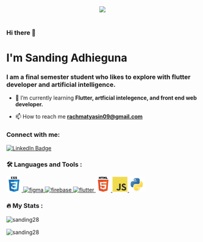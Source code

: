 <div id="header" align="center">
  <img src="https://media.giphy.com/media/xFkgeu7dhfgqqxJqmj/giphy.gif" width="100"/>
</div>

<img src="https://komarev.com/ghpvc/?username=sanding28&style=flat-square&color=red" alt=""/>

### Hi there 👋
<h1 > I'm Sanding Adhieguna</h1>
<h3>I am a final semester student who likes to explore with flutter developer and artificial intelligence.</h3>

- 🌱 I’m currently learning **Flutter, artficial intelegence, and front end web developer.**

- 📫 How to reach me **rachmatyasin09@gmail.com**

<h3 align="left">Connect with me:</h3>
<div id="badges">
  <a href="https://www.linkedin.com/in/sandingadhi/">
    <img src="https://img.shields.io/badge/LinkedIn-blue?style=for-the-badge&logo=linkedin&logoColor=white" alt="LinkedIn Badge"/>
  </a>
</div>

### :hammer_and_wrench: Languages and Tools :
<p align="left"> <a href="https://www.w3schools.com/css/" target="_blank" rel="noreferrer"> <img src="https://raw.githubusercontent.com/devicons/devicon/master/icons/css3/css3-original-wordmark.svg" alt="css3" width="40" height="40"/> </a> <a href="https://www.figma.com/" target="_blank" rel="noreferrer"> <img src="https://www.vectorlogo.zone/logos/figma/figma-icon.svg" alt="figma" width="40" height="40"/> </a> <a href="https://firebase.google.com/" target="_blank" rel="noreferrer"> <img src="https://www.vectorlogo.zone/logos/firebase/firebase-icon.svg" alt="firebase" width="40" height="40"/> </a> <a href="https://flutter.dev" target="_blank" rel="noreferrer"> <img src="https://www.vectorlogo.zone/logos/flutterio/flutterio-icon.svg" alt="flutter" width="40" height="40"/> </a> <a href="https://www.w3.org/html/" target="_blank" rel="noreferrer"> <img src="https://raw.githubusercontent.com/devicons/devicon/master/icons/html5/html5-original-wordmark.svg" alt="html5" width="40" height="40"/> </a> <a href="https://developer.mozilla.org/en-US/docs/Web/JavaScript" target="_blank" rel="noreferrer"> <img src="https://raw.githubusercontent.com/devicons/devicon/master/icons/javascript/javascript-original.svg" alt="javascript" width="40" height="40"/> </a> <a href="https://www.python.org" target="_blank" rel="noreferrer"> <img src="https://raw.githubusercontent.com/devicons/devicon/master/icons/python/python-original.svg" alt="python" width="40" height="40"/> </a> </p>

### :fire: My Stats :

<p><img align="center" src="https://github-readme-stats.vercel.app/api/top-langs?username=sanding28&show_icons=true&locale=en&layout=compact" alt="sanding28" /></p>

<p><img align="center" src="https://github-readme-streak-stats.herokuapp.com/?user=sanding28&" alt="sanding28" /></p>

